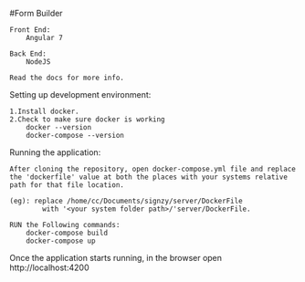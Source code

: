 #Form Builder

    Front End:
        Angular 7

    Back End: 
        NodeJS

    Read the docs for more info.

Setting up development environment:

    1.Install docker.
    2.Check to make sure docker is working
        docker --version
        docker-compose --version

Running the application:

    After cloning the repository, open docker-compose.yml file and replace the 'dockerfile' value at both the places with your systems relative path for that file location.

    (eg): replace /home/cc/Documents/signzy/server/DockerFile 
            with '<your system folder path>/'server/DockerFile.

    RUN the Following commands:
        docker-compose build
        docker-compose up

Once the application starts running, in the browser open http://localhost:4200